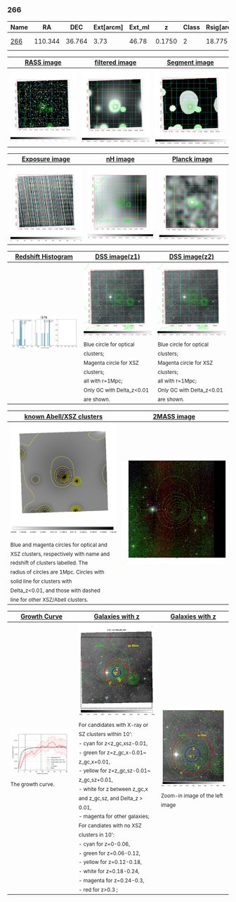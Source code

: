 <div STYLE="page-break-after: always;"></div>

### 266

|Name          |RA          |DEC      | Ext[arcm] | Ext_ml | z    | Class| Rsig[arcmin] | CRsig[c/s] | CR500[c/s] | R500[Mpc] |L500[erg/s]|F500[erg/s/cm^2]| M500[Msun]|Tx[keV]|beta|GC(XSZ,Delta_z<0.01)| GC(OPT,Delta_z<0.01)|GC|alias|
|--------------|------------|------------|---|---|-----------|--------|------|------|----|----|----|----|----|----|----|----|----|----|---|
|[266](script/266.md)     | 110.344       | 36.764       | 3.73    | 46.78   | 0.1750 | 2   | 18.775 |0.150 |0.135 |1.039 |2.108e+44 |2.468e-12 |3.789e+14 |5.151 |0.630 |Tar, |Wen, |Tar, A, |t176|

|[RASS image](../image/266/266_img.pdf)|[filtered image](../image/266/266_fil.pdf)|[Segment image](../image/266/266_seg.pdf)|
|-------------------|--------------------|-------------------|
| <img src="../image/266/266_img.png" width="300">  | <img src="../image/266/266_fil.png" width="300">   | <img src="../image/266/266_seg.png" width="300">  |

|[Exposure image](../image/266/266_mex.pdf)| [nH image](../image/266/266_nh.pdf)| [Planck image](../image/266/266_p.pdf)|
|-------------------|--------------------|-------------------|
|<img src="../image/266/266_mex.png" width="300">   | <img src="../image/266/266_nh.png" width="300">    | <img src="../image/266/266_p.png" width="300"> |

|[Redshift Histogram](../image/266/266_zg.pdf) | [DSS image(z1)](../image/266/266_dss_z1.pdf)      |  [DSS image(z2)](../image/266/266_dss_z2.pdf)    |
|-------------------|--------------------|-------------------|
|<img src="../image/266/266_zg.png" width="300"> |<img src="../image/266/266_dss_z1.png" width="300"> <sub><br>Blue circle for optical clusters; <br>Magenta circle for XSZ clusters; <br>all with r=1Mpc; <br>Only GC with Delta_z<0.01 are shown. </sub>| <img src="../image/266/266_dss_z2.png" width="300"><sub><br>Blue circle for optical clusters; <br>Magenta circle for XSZ clusters; <br>all with r=1Mpc; <br>Only GC with Delta_z<0.01 are shown. </sub> |

|[known Abell/XSZ clusters](../image/266/266_m.pdf) | [2MASS image](../image/266/266_2mass.pdf)      |
|-------------------|-------------------|
|<img src=../image/266/266_m.png width="300"> <sub><br>Blue and magenta circles for optical and <br>XSZ clusters, respectively with name and <br>redshift of clusters labelled. The <br>radius of circles are 1Mpc. Circles with <br>solid line for clusters with <br>Delta_z<0.01, and those with dashed <br>line for other XSZ/Abell clusters.        </sub>|<img src="../image/266/266_2mass.png" width="300">  |

|[Growth Curve](../image/266/266_gca_all.png) |[Galaxies with z](../image/266/266_opt_ned.pdf) |[Galaxies with z](../image/266/266_opt_ned_zoom.pdf) |
|-------------------|-------------------|-------------------|
| <img src="../image/266/266_gca_all.png" width="300"> <sub><br>The growth curve.</sub>| <img src=../image/266/266_opt_ned.png width="300"> <br><sub> For candidates with X-ray or SZ clusters within 10': <br> - cyan for z<z_gc,xsz-0.01, <br> - green for z=z_gc,x-0.01~ z_gc,x+0.01, <br> - yellow for z=z_gc,sz-0.01~ z_gc,sz+0.01, <br> - white for z between z_gc,x and z_gc,sz, and Delta_z > 0.01, <br> - magenta for other galaxies; <br>For candiates with no XSZ clusters in 10': <br> - cyan for z=0-0.06, <br> - green for z=0.06-0.12, <br> - yellow for z=0.12-0.18, <br> - white for z=0.18-0.24, <br> - magenta for z=0.24-0.3, <br> - red for z>0.3 ;  </sub>|<img src=../image/266/266_opt_ned_zoom.png width="300">  <br><sub> Zoom-in image of the left image</sub>|




